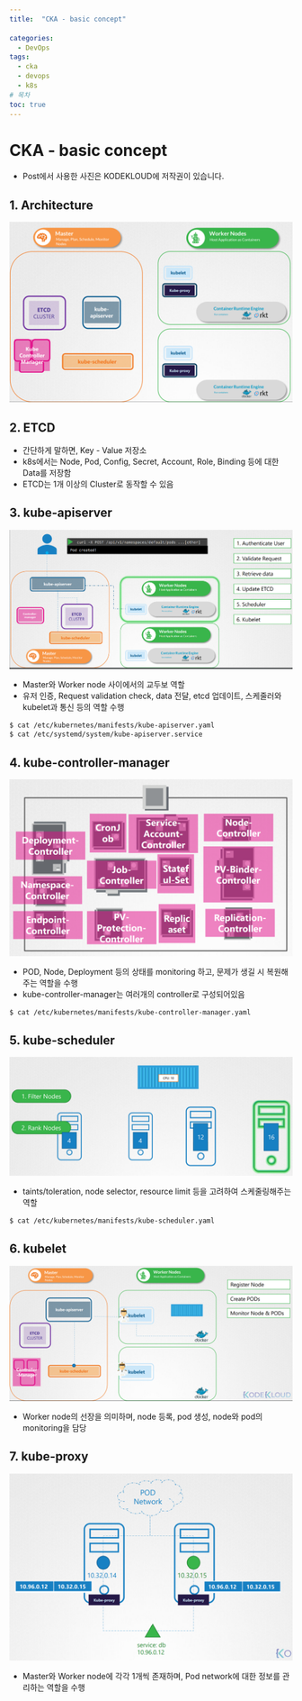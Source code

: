 ```yaml
---
title:  "CKA - basic concept"

categories:
  - DevOps
tags:
  - cka
  - devops
  - k8s
# 목차
toc: true
---
```


# CKA - basic concept

* Post에서 사용한 사진은 KODEKLOUD에 저작권이 있습니다.

## 1. Architecture

![K8S Architecture](/assets/img/k8s-architecture.png)

## 2. ETCD

* 간단하게 말하면, Key - Value 저장소
* k8s에서는 Node, Pod, Config, Secret, Account, Role, Binding 등에 대한 Data를 저장함
* ETCD는 1개 이상의 Cluster로 동작할 수 있음 

## 3. kube-apiserver

![K8S kube-apiserver](/assets/img/k8s-kube-apiserver.png)

* Master와 Worker node 사이에서의 교두보 역할
* 유저 인증, Request validation check, data 전달, etcd 업데이트, 스케줄러와 kubelet과 통신 등의 역할 수행

```bash
$ cat /etc/kubernetes/manifests/kube-apiserver.yaml
$ cat /etc/systemd/system/kube-apiserver.service
```

## 4. kube-controller-manager

![K8S kube-controller-manager](/assets/img/k8s-kube-controller-manager.png)

* POD, Node, Deployment 등의 상태를 monitoring 하고, 문제가 생길 시 복원해주는 역할을 수행
* kube-controller-manager는 여러개의 controller로 구성되어있음

```bash
$ cat /etc/kubernetes/manifests/kube-controller-manager.yaml
```

## 5. kube-scheduler

![K8S kube-scheduler](/assets/img/k8s-kube-scheduler.png)

* taints/toleration, node selector, resource limit 등을 고려하여 스케줄링해주는 역할

```bash
$ cat /etc/kubernetes/manifests/kube-scheduler.yaml
```

## 6. kubelet

![K8S kubelet](/assets/img/k8s-kubelet.png)

* Worker node의 선장을 의미하며, node 등록, pod 생성, node와 pod의 monitoring을 담당


## 7. kube-proxy

![K8S kube-proxy](/assets/img/k8s-kube-proxy.png)

* Master와 Worker node에 각각 1개씩 존재하며, Pod network에 대한 정보를 관리하는 역할을 수행



